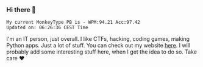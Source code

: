 ### Hi there 👋
<!-- PB START -->
```
My current MonkeyType PB is - WPM:94.21 Acc:97.42
Updated on: 06:26:36 CEST Time
```
<!-- PB END -->
I'm an IT person, just overall. I like CTFs, hacking, coding games, making Python apps. Just a lot of stuff.
You can check out my website [here](https://skill3472.github.io/).
I will probably add some interesting stuff here, when I get the idea to do so. Take care ❤️
